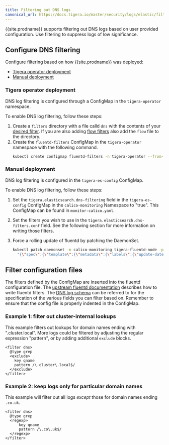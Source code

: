 ```yaml
---
title: Filtering out DNS logs
canonical_url: https://docs.tigera.io/master/security/logs/elastic/filtering-dns
---
```


{{site.prodname}} supports filtering out DNS logs based on user provided
configuration.  Use filtering to suppress logs of low significance.

## Configure DNS filtering

Configure filtering based on how {{site.prodname}} was deployed:
- [Tigera operator deployment](#tigera-operator-deployment)
- [Manual deployment](#manual-deployment)


### Tigera operator deployment

DNS log filtering is configured through a ConfigMap in the `tigera-operator`
namespace.

To enable DNS log filtering, follow these steps:

1. Create a `filters` directory with a file calld `dns` with the contents of
   your [desired filter](#filter-configuration-files).
   If you are also adding [flow filters](filtering) also add the `flow` file
   to the directory.
1. Create the `fluentd-filters` ConfigMap in the `tigera-operator` namespace
   with the following command.
   ```bash
   kubectl create configmap fluentd-filters -n tigera-operator --from-file=filters
   ```

### Manual deployment

DNS log filtering is configured in the `tigera-es-config` ConfigMap.

To enable DNS log filtering, follow these steps:

1. Set the `tigera.elasticsearch.dns-filtering` field in the `tigera-es-config`
   ConfigMap in the `calico-monitoring` Namespace to "true".  This ConfigMap can
   be found in `monitor-calico.yaml`.

1. Set the filters you wish to use in the `tigera.elasticsearch.dns-filters.conf`
   field.  See the following section for more information on writing those filters.

1. Force a rolling update of fluentd by patching the DaemonSet.
   ```bash
   kubectl patch daemonset -n calico-monitoring tigera-fluentd-node -p \
     "{\"spec\":{\"template\":{\"metadata\":{\"labels\":{\"update-date\":\"`date +'%s'`\"}}}}}"
   ```

## Filter configuration files

The filters defined by the ConfigMap are inserted into the fluentd configuration file.
The [upstream fluentd documentation](https://docs.fluentd.org/filter/grep)
describes how to write fluentd filters.  The [DNS log schema](dns) can be referred to
for the specification of the various fields you can filter based on.  Remember to ensure
that the config file is properly indented in the ConfigMap.

### Example 1: filter out cluster-internal lookups

This example filters out lookups for domain names ending with ".cluster.local".  More
logs could be filtered by adjusting the regular expression "pattern", or by adding
additional `exclude` blocks.

```
<filter dns>
  @type grep
  <exclude>
    key qname
    pattern /\.cluster\.local$/
  </exclude>
</filter>
```

### Example 2: keep logs only for particular domain names

This example will filter out all logs *except* those for domain names ending `.co.uk`.

```
<filter dns>
  @type grep
  <regexp>
      key qname
      pattern /\.co\.uk$/
  </regexp>
</filter>
```
